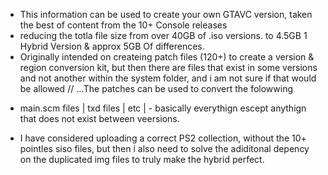 * This information can be used to create your own GTAVC version, taken the best of content from the 10+ Console releases
* reducing the totla file size from over 40GB of .iso versions. to 4.5GB 1 Hybrid Version & approx 5GB Of differences.
* Originally intended on createing patch files (120+) to create a version & region conversion kit, but then there are files that exist in some versions and not another within the system folder, and i am not sure if that would be allowed
// ...The patches can be used to convert the folowwing
- main.scm files | txd files | etc | - basically everythign escept anythign that does not exist between veersions. 
* I have considered uploading a correct PS2 collection, without the 10+ pointles siso files, but then i also need to solve the adiditonal depency on the duplicated img files to truly make the hybrid perfect.

